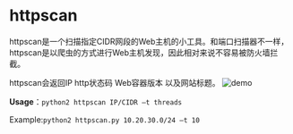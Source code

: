 # httpscan
httpscan是一个扫描指定CIDR网段的Web主机的小工具。和端口扫描器不一样，httpscan是以爬虫的方式进行Web主机发现，因此相对来说不容易被防火墙拦截。

httpscan会返回IP http状态码 Web容器版本 以及网站标题。
![demo][1]

**Usage**：`python2 httpscan IP/CIDR –t threads`

Example:`python2 httpscan.py 10.20.30.0/24 –t 10`


  [1]: https://raw.githubusercontent.com/zer0h/httpscan/master/log/demo.png
